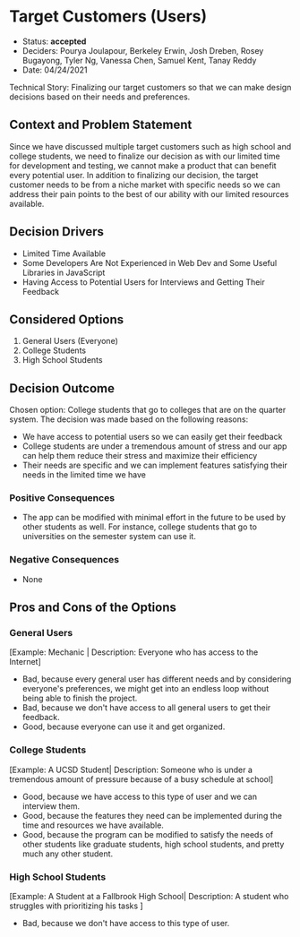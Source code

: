 # Target Customers (Users)

* Status: **accepted** 
* Deciders:  Pourya Joulapour, Berkeley Erwin, Josh Dreben, Rosey Bugayong, Tyler Ng, Vanessa Chen, Samuel Kent, Tanay Reddy
* Date: 04/24/2021

Technical Story: Finalizing our target customers so that we can make design decisions based on their needs and preferences.

## Context and Problem Statement

Since we have discussed multiple target customers such as high school and college students, we need to finalize our decision as with our limited time for development and testing,
we cannot make a product that can benefit every potential user. In addition to finalizing our decision, the target customer needs to be from a niche market with specific needs so
we can address their pain points to the best of our ability with our limited resources available. 

## Decision Drivers <!-- optional -->

* Limited Time Available
* Some Developers Are Not Experienced in Web Dev and Some Useful Libraries in JavaScript
* Having Access to Potential Users for Interviews and Getting Their Feedback


## Considered Options

1)  General Users (Everyone) 
2) College Students
3) High School Students


## Decision Outcome

Chosen option: College students that go to colleges that are on the quarter system. The decision was made based on the following reasons:</br>
* We have access to potential users so we can easily get their feedback
* College students are under a tremendous amount of stress and our app can help them reduce their stress and maximize their efficiency
* Their needs are specific and we can implement features satisfying their needs in the limited time we have

### Positive Consequences <!-- optional -->

* The app can be modified with minimal effort in the future to be used by other students as well. For instance, college students that go to universities on the semester system can use it.

### Negative Consequences <!-- optional -->

* None


## Pros and Cons of the Options <!-- optional -->

### General Users

[Example: Mechanic | Description: Everyone who has access to the Internet] <!-- optional -->

* Bad, because every general user has different needs and by considering everyone's preferences, we might get into an endless loop without being able to finish the project.
* Bad, because we don't have access to all general users to get their feedback.
* Good, because everyone can use it and get organized.


### College Students

[Example: A UCSD Student| Description: Someone who is under a tremendous amount of pressure because of a busy schedule at school] <!-- optional -->

* Good, because we have access to this type of user and we can interview them. 
* Good, because the features they need can be implemented during the time and resources we have available.
* Good, because the program can be modified to satisfy the needs of other students like graduate students, high school students, and pretty much any other student.


### High School Students

[Example: A Student at a Fallbrook High School| Description: A student who struggles with prioritizing his tasks ] <!-- optional -->

* Bad, because we don't have access to this type of user.
  


